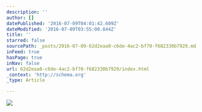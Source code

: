 ```yaml
---
description: ''
author: []
datePublished: '2016-07-09T04:01:42.609Z'
dateModified: '2016-07-09T03:55:00.844Z'
title: ''
starred: false
sourcePath: _posts/2016-07-09-62d2eaa0-c6de-4ac2-bf70-f682330b7929.md
inFeed: true
hasPage: true
inNav: false
url: 62d2eaa0-c6de-4ac2-bf70-f682330b7929/index.html
_context: 'http://schema.org'
_type: Article

---
```

![](https://the-grid-user-content.s3-us-west-2.amazonaws.com/e2f207eb-0d0f-4385-a3a0-9f9d067ca8db.jpg)